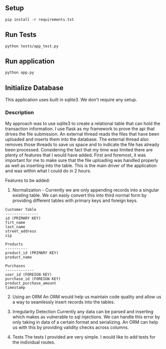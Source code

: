 ## Setup
`pip install -r requirements.txt `

## Run Tests
`python tests/app_test.py`

## Run application
`python app.py`

## Initialize Database
This application uses built in sqlite3. We don't require any setup.

### Description
My approach was to use sqlite3 to create a relational table that can hold the transaction information. I use flask as my framework to prove the api that drives the file submission.
An external thread reads the files that have been uploaded and inserts them into
the database. The external thread also removes those threads to save us space and to
indicate the file has already been processed.
Considering the fact that my time was limited there are plenty of features that I would have added. First and foremost, it was important for me to make sure that
the file uploading was handled properly as well as inserting into the table. This is the main driver of the application and was within what I could do in 2 hours.

Features to be added:
1) Normalization - Currently we are only appending records into a singular existing table. We can easly convert this into third normal form by providing different tables with primary keys and foreign keys.

```
Customer Table
---------------
id (PRIMARY KEY)
firt_name
last_name
street_address
zip

Products
----------
product_id (PRIMARY KEY)
product_name

Purchases
-------------
user_id (FOREIGN KEY)
purchase_id (FOREIGN KEY)
product_purchase_amount
timestamp
```

2) Using an ORM
An ORM would help us maintain code quality and allow us a way to seamlessly insert records into the tables.

3) Irregularity Detection
Currently any data can be parsed and inserting which makes as vulnerable to sql injections. We can handle this error by only taking in data of a certain format
and serializing. An ORM can help us with this by providing validity checks across columns.

4) Tests
The tests I provided are very simple. I would like to add tests for the individual routes.
